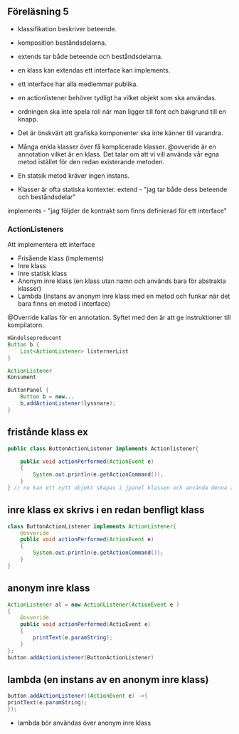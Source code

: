 ## Föreläsning 5
* klassifikation beskriver beteende.
* komposition beståndsdelarna.
* extends tar både beteende och beståndsdelarna.
* en klass kan extendas ett interface kan implements. 
* ett interface har alla medlemmar publika.
* en actionlistener behöver tydligt ha vilket objekt som ska användas.
* ordningen ska inte spela roll när man ligger till font och bakgrund till en knapp.
* Det är önskvärt att grafiska komponenter ska inte känner till varandra.
* Många enkla klasser över få komplicerade klasser.
@ovveride är en annotation vilket är en klass. Det talar om att vi vill använda vår egna metod istället för den redan existerande metoden.

* En statsik metod kräver ingen instans.
* Klasser är ofta statiska kontexter.
extend - "jag tar både dess beteende och beståndsdelar"

implements - "jag följder de kontrakt som finns definierad för ett interface"

### ActionListeners

Att implementera ett interface
- Frisående klass (implements)
- Inre klass
- Inre statisk klass
- Anonym inre klass (en klass utan namn och används bara för abstrakta klasser)
- Lambda (instans av anonym inre klass med en metod och funkar när det bara finns en metod i interface)

@Override kallas för en annotation. Syftet med den är att ge instruktioner till kompilatorn. 


```java
Händelseproducent
Button b {
	List<ActionListener> listernerList
}

ActionListener 
Konsument

ButtonPanel {
	Button b = new...
	b,addActionListener(lyssnare);
}
```

## fristånde klass ex
```java
public class ButtonActionListener implements Actionlistener{

    public void actionPerformed(ActionEvent e)
    {
        System.out.println(e.getActionCommand());
    }
} // nu kan ett nytt objekt skapas i jpanel klassen och använda denna actionlistener.

```

## inre klass ex skrivs i en redan benfligt klass
```java
class ButtonActionListener implements ActionListener{
    @ovveride
    public void actionPerformed(ActionEvent e)
    {
        System.out.println(e.getActionCommand());
    }
}
```
## anonym inre klass
```java 
ActionListener al = new ActionListener(ActionEvent e )
{
    @ovveride
    public void actionPerformed(ActioEvent e)
    {
        printText(e.paramString);
    }
};
button.addActionListener(ButtonActionListener)
```

## lambda (en instans av en anonym inre klass)
```java
button.addActionListener((ActionEvent e) ->{
printText(e.paramString);
});
```
* lambda bör användas över anonym inre klass

